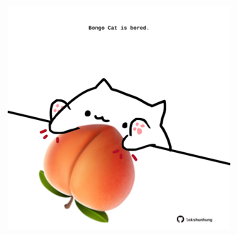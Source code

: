 <!-- built at 29/08/2023, 21:00:48 UTC -->
<p align="center">
  <img width="500" height="500" src="./ReadmeImage.svg">
</p>
